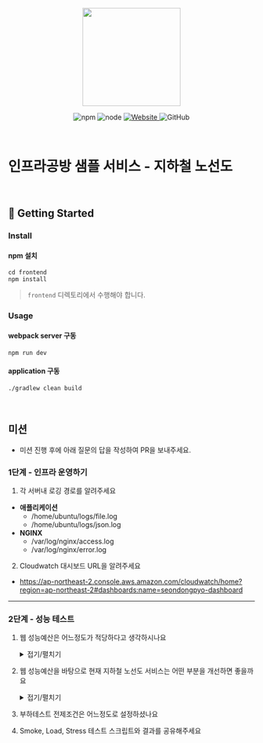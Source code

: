 <p align="center">
    <img width="200px;" src="https://raw.githubusercontent.com/woowacourse/atdd-subway-admin-frontend/master/images/main_logo.png"/>
</p>
<p align="center">
  <img alt="npm" src="https://img.shields.io/badge/npm-%3E%3D%205.5.0-blue">
  <img alt="node" src="https://img.shields.io/badge/node-%3E%3D%209.3.0-blue">
  <a href="https://edu.nextstep.camp/c/R89PYi5H" alt="nextstep atdd">
    <img alt="Website" src="https://img.shields.io/website?url=https%3A%2F%2Fedu.nextstep.camp%2Fc%2FR89PYi5H">
  </a>
  <img alt="GitHub" src="https://img.shields.io/github/license/next-step/atdd-subway-service">
</p>

<br>

# 인프라공방 샘플 서비스 - 지하철 노선도

<br>

## 🚀 Getting Started

### Install
#### npm 설치
```
cd frontend
npm install
```
> `frontend` 디렉토리에서 수행해야 합니다.

### Usage
#### webpack server 구동
```
npm run dev
```
#### application 구동
```
./gradlew clean build
```
<br>

## 미션

* 미션 진행 후에 아래 질문의 답을 작성하여 PR을 보내주세요.

### 1단계 - 인프라 운영하기
1. 각 서버내 로깅 경로를 알려주세요
- **애플리케이션**
  - /home/ubuntu/logs/file.log
  - /home/ubuntu/logs/json.log
- **NGINX**
  - /var/log/nginx/access.log
  - /var/log/nginx/error.log

2. Cloudwatch 대시보드 URL을 알려주세요
  - https://ap-northeast-2.console.aws.amazon.com/cloudwatch/home?region=ap-northeast-2#dashboards:name=seondongpyo-dashboard 

---

### 2단계 - 성능 테스트
1. 웹 성능예산은 어느정도가 적당하다고 생각하시나요
    <details>
    <summary>접기/펼치기</summary>
    <div markdown="1">
   
    - WebPageTest, PageSpeed 에서의 측정 결과를 바탕으로 하여  
      Desktop 환경에서 Timing-based, Rule-based Metric으로 예산을 설정했습니다.
      ![webpagetest_result](https://user-images.githubusercontent.com/64854054/122420720-d9d4ac80-cfc6-11eb-82b8-c7947d0a6d21.png)
      ![pagespeed_result](https://user-images.githubusercontent.com/64854054/122420399-a003a600-cfc6-11eb-97f1-cf8281a17ae2.png)
  
      |항목|기준|
      |---|---|
      |페이지 로드 시간|3초 미만|
      |Time to Interactive (TTI)|2초 미만|
      |First Contentful Paint (FCP)|1.8초 미만|
      |Large Contentful Paint (LCP)|2.5초 미만|
      |Speed Index |3.4초 미만|
      |Total Blocking Time(TBT)|50ms 이하|
      |Cumulative Layout Shift(CLS)|0.1 미만|
    </div>
    </details>


2. 웹 성능예산을 바탕으로 현재 지하철 노선도 서비스는 어떤 부분을 개선하면 좋을까요
    <details>
    <summary>접기/펼치기</summary>
    <div markdown="2">
   
      - **gzip을 이용한 텍스트 압축 사용**
        ![image](https://user-images.githubusercontent.com/64854054/122421840-a2b2cb00-cfc7-11eb-918a-d40aaa909619.png)

      - **사용하지 않는 자바스크립트 줄이기**
        ![image](https://user-images.githubusercontent.com/64854054/122422446-1d7be600-cfc8-11eb-877f-6463f3c37b3b.png)
        
      - **정적 리소스 캐싱**
        ![image](https://user-images.githubusercontent.com/64854054/122422773-62a01800-cfc8-11eb-98cc-607417db1180.png)
        
    </div>
    </details>


3. 부하테스트 전제조건은 어느정도로 설정하셨나요


4. Smoke, Load, Stress 테스트 스크립트와 결과를 공유해주세요
